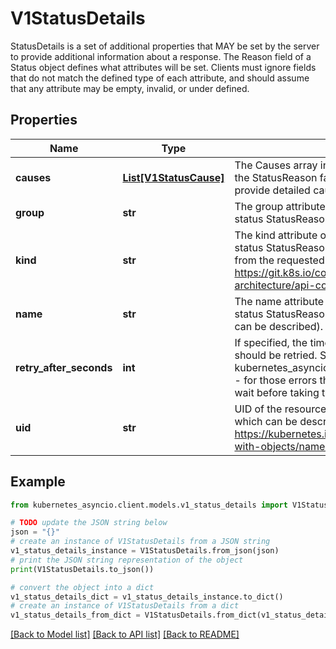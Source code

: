 # V1StatusDetails

StatusDetails is a set of additional properties that MAY be set by the server to provide additional information about a response. The Reason field of a Status object defines what attributes will be set. Clients must ignore fields that do not match the defined type of each attribute, and should assume that any attribute may be empty, invalid, or under defined.

## Properties

Name | Type | Description | Notes
------------ | ------------- | ------------- | -------------
**causes** | [**List[V1StatusCause]**](V1StatusCause.md) | The Causes array includes more details associated with the StatusReason failure. Not all StatusReasons may provide detailed causes. | [optional] 
**group** | **str** | The group attribute of the resource associated with the status StatusReason. | [optional] 
**kind** | **str** | The kind attribute of the resource associated with the status StatusReason. On some operations may differ from the requested resource Kind. More info: https://git.k8s.io/community/contributors/devel/sig-architecture/api-conventions.md#types-kinds | [optional] 
**name** | **str** | The name attribute of the resource associated with the status StatusReason (when there is a single name which can be described). | [optional] 
**retry_after_seconds** | **int** | If specified, the time in seconds before the operation should be retried. Some errors may indicate the kubernetes_asyncio.client must take an alternate action - for those errors this field may indicate how long to wait before taking the alternate action. | [optional] 
**uid** | **str** | UID of the resource. (when there is a single resource which can be described). More info: https://kubernetes.io/docs/concepts/overview/working-with-objects/names#uids | [optional] 

## Example

```python
from kubernetes_asyncio.client.models.v1_status_details import V1StatusDetails

# TODO update the JSON string below
json = "{}"
# create an instance of V1StatusDetails from a JSON string
v1_status_details_instance = V1StatusDetails.from_json(json)
# print the JSON string representation of the object
print(V1StatusDetails.to_json())

# convert the object into a dict
v1_status_details_dict = v1_status_details_instance.to_dict()
# create an instance of V1StatusDetails from a dict
v1_status_details_from_dict = V1StatusDetails.from_dict(v1_status_details_dict)
```
[[Back to Model list]](../README.md#documentation-for-models) [[Back to API list]](../README.md#documentation-for-api-endpoints) [[Back to README]](../README.md)


